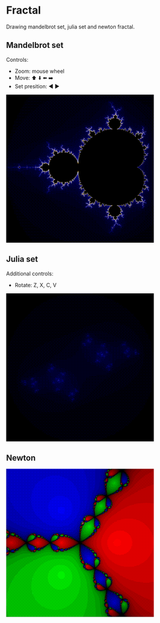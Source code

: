 # Fractal
Drawing mandelbrot set, julia set and newton fractal.

## Mandelbrot set

Controls:
- Zoom: mouse wheel
- Move: :arrow_up: :arrow_down: :arrow_left: :arrow_right:
- Set presition: :arrow_backward: :arrow_forward:

![Alt-текст](https://github.com/An7d9r9e1w/Files-pool/blob/main/Mandelbrot.gif "Mandelbrot")

## Julia set

Additional controls:
- Rotate: Z, X, C, V

![Alt-текст](https://github.com/An7d9r9e1w/Files-pool/blob/main/Julia.gif "Julia")

## Newton

![Alt-текст](https://github.com/An7d9r9e1w/Files-pool/blob/main/Newton.gif "Newton")
